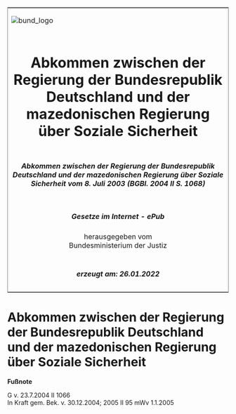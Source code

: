 <span id="DECKBLATT.html"></span>

<table border="0" frame="border" width="100%">

<tr valign="top">

<td align="left">

![bund\_logo](BfJ_2021_Web_de_de.gif)

</td>

<td align="right">

 

</td>

</tr>

<tr align="center" valign="middle">

<td colspan="2">

# Abkommen zwischen der Regierung der Bundesrepublik Deutschland und der mazedonischen Regierung über Soziale Sicherheit

</td>

</tr>

<tr align="center" valign="middle">

<td colspan="2">

##### Abkommen zwischen der Regierung der Bundesrepublik Deutschland und der mazedonischen Regierung über Soziale Sicherheit vom 8. Juli 2003 (BGBl. 2004 II S. 1068)

</td>

</tr>

<tr align="center" valign="middle">

<td colspan="2">

  
  

##### Gesetze im Internet - ePub  
  
herausgegeben vom  
Bundesministerium der Justiz

</td>

</tr>

<tr align="center" valign="bottom">

<td colspan="2">

  
  

##### erzeugt am: 26.01.2022

</td>

</tr>

</table>

<span id="BJNR106820004.html"></span>

# Abkommen zwischen der Regierung der Bundesrepublik Deutschland und der mazedonischen Regierung über Soziale Sicherheit

<div>

  
**Fußnote**

<div class="jnhtml">

<div>

<div class="jurAbsatz">

G v. 23.7.2004 II 1066  
In Kraft gem. Bek. v. 30.12.2004; 2005 II 95 mWv 1.1.2005

</div>

</div>

</div>

</div>
